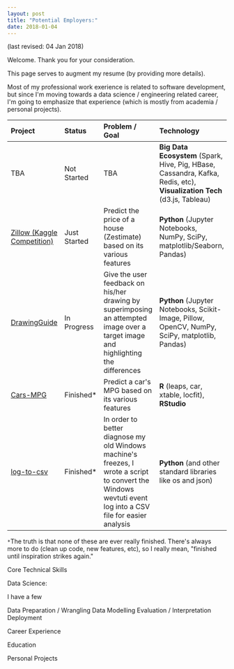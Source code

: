```yaml
---
layout: post
title: "Potential Employers:"
date: 2018-01-04
---
```

(last revised: 04 Jan 2018)

Welcome. Thank you for your consideration.

This page serves to augment my resume (by providing more details).

Most of my professional work exerience is related to software development, but since I'm moving towards a data science / engineering related career, I'm going to emphasize that experience (which is mostly from academia / personal projects).

| Project | Status | Problem / Goal | Technology | Methods |
|:-------------|:---------------------|:----------------|:--------------|:-------------------|
| TBA | Not Started | TBA | __Big Data Ecosystem__ (Spark, Hive, Pig, HBase, Cassandra, Kafka, Redis, etc), __Visualization Tech__ (d3.js, Tableau) | TBA |
| [Zillow (Kaggle Competition)](https://github.com/joshualmitchell/Zillow) | Just Started | Predict the price of a house (Zestimate) based on its various features | __Python__ (Jupyter Notebooks, NumPy, SciPy, matplotlib/Seaborn, Pandas) | Linear Regression, Decision Trees |
| [DrawingGuide](https://github.com/joshualmitchell/DrawingGuide) | In Progress | Give the user feedback on his/her drawing by superimposing an attempted image over a target image and highlighting the differences | __Python__ (Jupyter Notebooks, Scikit-Image, Pillow, OpenCV, NumPy, SciPy, matplotlib, Pandas) | Gradient Descent |
| [Cars-MPG](https://github.com/joshualmitchell/joshualmitchell.github.io/tree/master/MATH5345/proj) | Finished* | Predict a car's MPG based on its various features | __R__ (leaps, car, xtable, locfit), __RStudio__ | Linear Regression |
| [log-to-csv](https://github.com/joshualmitchell/log_to_csv )| Finished* | In order to better diagnose my old Windows machine's freezes, I wrote a script to convert the Windows wevtuti event log into a CSV file for easier analysis | __Python__ (and other standard libraries like os and json) | Various parsing and cleaning of text |

``*``The truth is that none of these are ever really finished. There's always more to do (clean up code, new features, etc), so I really mean, "finished until inspiration strikes again."


Core Technical Skills

Data Science:

I have a few

Data Preparation / Wrangling 
Data Modelling
Evaluation / Interpretation
Deployment

Career Experience

Education

Personal Projects